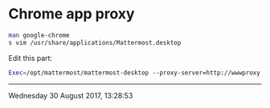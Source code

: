 # Chrome app proxy

~~~bash
man google-chrome
s vim /usr/share/applications/Mattermost.desktop
~~~

Edit this part:

~~~bash
Exec=/opt/mattermost/mattermost-desktop --proxy-server=http://wwwproxy.axis.com:3128
~~~

* * *
Wednesday 30 August 2017, 13:28:53
